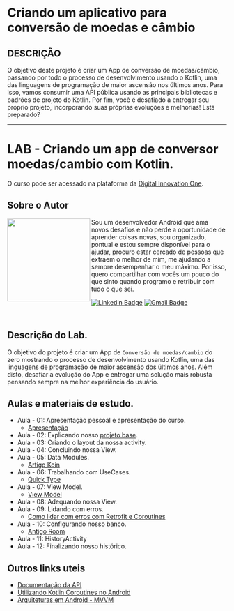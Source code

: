 # Criando um aplicativo para conversão de moedas e câmbio

## DESCRIÇÃO

O objetivo deste projeto é criar um App de conversão de moedas/câmbio, passando por todo o processo de desenvolvimento usando o Kotlin, uma das linguagens de programação de maior ascensão nos últimos anos. Para isso, vamos consumir uma API pública usando as principais bibliotecas e padrões de projeto do Kotlin. Por fim, você é desafiado a entregar seu próprio projeto, incorporando suas próprias evoluções e melhorias! Está preparado?

---

# LAB - Criando um app de conversor moedas/cambio com Kotlin.
O curso pode ser acessado na plataforma da [Digital Innovation One](https://digitalinnovation.one/).

## Sobre o Autor
<img align="left" width="190" height="190" margin-right="150px" src="https://drive.google.com/uc?export=view&id=1Kn8aRAQbLZx9BejvZD2eK8kLhp8j9i5m"> Sou um desenvolvedor Android que ama novos desafios e não perde a oportunidade de aprender coisas novas, sou organizado, pontual e estou sempre disponível para o ajudar, procuro estar cercado de pessoas que extraem o melhor de mim, me ajudando a sempre desempenhar o meu máximo. Por isso, quero compartilhar com vocês um pouco do que sinto quando programo e retribuir com tudo o que sei.

[![Linkedin Badge](https://img.shields.io/badge/-Ezequiel_Messore-blue?style=flat-square&logo=Linkedin&logoColor=white&link=https://www.linkedin.com/in/ezequielmessore/)](https://www.linkedin.com/in/ezequielmessore/)  [![Gmail Badge](https://img.shields.io/badge/-ezequielmessore@gmail.com-c14438?style=flat-square&logo=Gmail&logoColor=white&link=mailto:ezequielmessore@gmail.com)](mailto:ezequielmessore@gmail.com)

## <br />Descrição do Lab.
O objetivo do projeto é criar um App de `Conversão de moedas/cambio` do zero mostrando o processo de desenvolvimento usando Kotlin, uma das linguagens de programação de maior ascensão dos últimos anos. Além disto, desafiar a evolução do App e entregar uma solução mais robusta pensando sempre na melhor experiência do usuário.

## Aulas e materiais de estudo.
- Aula - 01: Apresentação pessoal e apresentação do curso.
  - [Apresentação](https://drive.google.com/file/d/1RVBvVZRMpNvu80VWkZD_aP2tno0-fDoX/view)
- Aula - 02: Explicando nosso [projeto base](https://github.com/EzequielMessore/coin-converter/tree/base_project).
- Aula - 03: Criando o layout da nossa activity.
- Aula - 04: Concluindo nossa View.
- Aula - 05: Data Modules.
  - [Artigo Koin](https://medium.com/collabcode/inje%C3%A7%C3%A3o-de-depend%C3%AAncia-no-kotlin-com-koin-4d093f80cb63)
- Aula - 06: Trabalhando com UseCases.
  - [Quick Type](https://app.quicktype.io/)
- Aula - 07: View Model.
  - [View Model](https://developer.android.com/topic/libraries/architecture/viewmodel?hl=pt-br)
- Aula - 08: Adequando nossa View.
- Aula - 09: Lidando com erros.
  - [Como lidar com erros com Retrofit e Coroutines](https://medium.com/android-dev-br/como-lidar-com-erros-com-retrofit-e-coroutines-7b5af3ce3ef)
- Aula - 10: Configurando nosso banco.
  - [Antigo Room](https://medium.com/collabcode/android-archtecture-components-com-kotlin-persistindo-dados-com-room-f8c9eba58854)
- Aula - 11: HistoryActivity
- Aula - 12: Finalizando nosso histórico.

## Outros links uteis
- [Documentação da API](https://docs.awesomeapi.com.br/api-de-moedas)
- [Utilizando Kotlin Coroutines no Android](https://medium.com/android-dev-br/utilizando-kotlin-coroutines-no-android-c73fcda71e27)
- [Arquiteturas em Android - MVVM](https://medium.com/android-dev-br/arquiteturas-em-android-mvvm-kotlin-android-architecture-components-databinding-lifecycle-d5e7a9023cf3)

